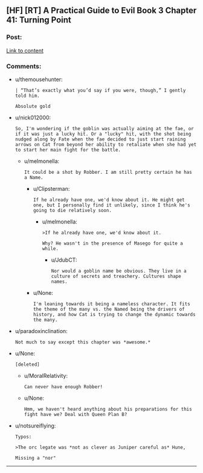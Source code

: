 ## [HF] [RT] A Practical Guide to Evil Book 3 Chapter 41: Turning Point

### Post:

[Link to content](https://practicalguidetoevil.wordpress.com/2017/11/06/chapter-41-turning-point/)

### Comments:

- u/themousehunter:
  ```
  | “That’s exactly what you’d say if you were, though,” I gently told him.

  Absolute gold
  ```

- u/nick012000:
  ```
  So, I'm wondering if the goblin was actually aiming at the fae, or if it was just a lucky hit. Or a "lucky" hit, with the shot being nudged along by Fate when the fae decided to just start raining arrows on Cat from beyond her ability to retaliate when she had yet to start her main fight for the battle.
  ```

  - u/melmonella:
    ```
    It could be a shot by Robber. I am still pretty certain he has a Name.
    ```

    - u/Clipsterman:
      ```
      If he already have one, we'd know about it. He might get one, but I personally find it unlikely, since I think he's going to die relatively soon.
      ```

      - u/melmonella:
        ```
        >If he already have one, we'd know about it.

        Why? He wasn't in the presence of Masego for quite a while.
        ```

        - u/JdubCT:
          ```
          Nor would a goblin name be obvious. They live in a culture of secrets and treachery. Cultures shape names.
          ```

    - u/None:
      ```
      I'm leaning towards it being a nameless character. It fits the theme of the many vs. the Named being the drivers of history, and how Cat is trying to change the dynamic towards the many.
      ```

- u/paradoxinclination:
  ```
  Not much to say except this chapter was *awesome.*
  ```

- u/None:
  ```
  [deleted]
  ```

  - u/MoralRelativity:
    ```
    Can never have enough Robber!
    ```

  - u/None:
    ```
    Hmm, we haven't heard anything about his preparations for this fight have we? Deal with Queen Plan B?
    ```

- u/notsureiflying:
  ```
  Typos:

  >The orc legate was *not as clever as Juniper careful as* Hune,

  Missing a "nor"
  ```

---

